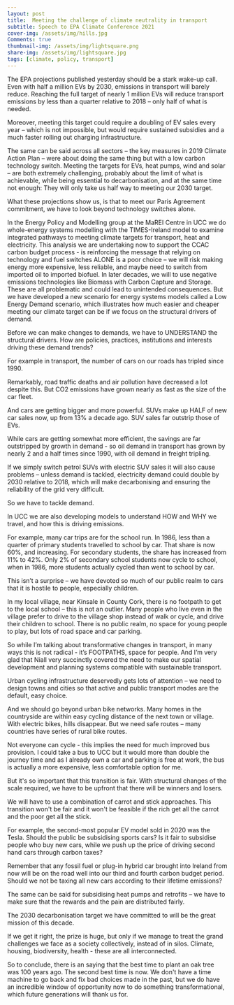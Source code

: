 ```yaml
---
layout: post
title:  Meeting the challenge of climate neutrality in transport
subtitle: Speech to EPA Climate Conference 2021
cover-img: /assets/img/hills.jpg
Comments: true
thumbnail-img: /assets/img/lightsquare.png
share-img: /assets/img/lightsquare.jpg
tags: [climate, policy, transport]
---
```

The EPA projections published yesterday should be a stark wake-up call. Even with half a million EVs by 2030, emissions in transport will barely reduce. Reaching the full target of nearly 1 million EVs will reduce transport emissions by less than a quarter relative to 2018 – only half of what is needed.

Moreover, meeting this target could require a doubling of EV sales every year – which is not impossible, but would require sustained subsidies and a much faster rolling out charging infrastructure.

The same can be said across all sectors – the key measures in 2019 Climate Action Plan – were about doing the same thing but with a low carbon technology switch. Meeting the targets for EVs, heat pumps, wind and solar – are both extremely challenging, probably about the limit of what is achievable, while being essential to decarbonisation, and at the same time not enough: They will only take us half way to meeting our 2030 target.

What these projections show us, is that to meet our Paris Agreement commitment, we have to look beyond technology switches alone.

In the Energy Policy and Modelling group at the MaREI Centre in UCC we do whole-energy systems modelling with the TIMES-Ireland model to examine integrated pathways to meeting climate targets for transport, heat and electricity.
This analysis we are undertaking now to support the CCAC carbon budget process - is reinforcing the message that relying on technology and fuel switches ALONE is a poor choice – we will risk making energy more expensive, less reliable, and maybe need to switch from imported oil to imported biofuel. In later decades, we will to use negative emissions technologies like Biomass with Carbon Capture and Storage. These are all problematic and could lead to unintended consequences.
But we have developed a new scenario for energy systems models called a Low Energy Demand scenario, which illustrates how much easier and cheaper meeting our climate target can be if we focus on the structural drivers of demand.

Before we can make changes to demands, we have to UNDERSTAND the structural drivers. How are policies, practices, institutions and interests driving these demand trends?

For example in transport, the number of cars on our roads has tripled since 1990.

Remarkably, road traffic deaths and air pollution have decreased a lot despite this. But CO2 emissions have grown nearly as fast as the size of the car fleet.

And cars are getting bigger and more powerful. SUVs make up HALF of new car sales now, up from 13% a decade ago. SUV sales far outstrip those of EVs.

While cars are getting somewhat more efficient, the savings are far outstripped by growth in demand - so oil demand in transport has grown by nearly 2 and a half times since 1990, with oil demand in freight tripling.

If we simply switch petrol SUVs with electric SUV sales it will also cause problems – unless demand is tackled, electricity demand could double by 2030 relative to 2018, which will make decarbonising and ensuring the reliability of the grid very difficult.

So we have to tackle demand.

In UCC we are also developing models to understand HOW and WHY we travel, and how this is driving emissions.

For example, many car trips are for the school run.
In 1986, less than a quarter of primary students travelled to school by car. That share is now 60%, and increasing. For secondary students, the share has increased from 11% to 42%. Only 2% of secondary school students now cycle to school, when in 1986, more students actually cycled than went to school by car.

This isn’t a surprise – we have devoted so much of our public realm to cars that it is hostile to people, especially children.

In my local village, near Kinsale in County Cork, there is no footpath to get to the local school – this is not an outlier. Many people who live even in the village prefer to drive to the village shop instead of walk or cycle, and drive their children to school. There is no public realm, no space for young people to play, but lots of road space and car parking.

So while I’m talking about transformative changes in transport, in many ways this is not radical -  it’s FOOTPATHS, space for people. And I’m very glad that Niall very succinctly covered the need to make our spatial development and planning systems compatible with sustainable transport.

Urban cycling infrastructure deservedly gets lots of attention – we need to design towns and cities so that active and public transport modes are the default, easy choice.

And we should go beyond urban bike networks. Many homes in the countryside are within easy cycling distance of the next town or village. With electric bikes, hills disappear. But we need safe routes – many countries have series of rural bike routes.

Not everyone can cycle - this implies the need for much improved bus provision. I could take a bus to UCC but it would more than double the journey time and as I already own a car and parking is free at work, the bus is actually a more expensive, less comfortable option for me.

But it's so important that this transition is fair. With structural changes of the scale required, we have to be upfront that there will be winners and losers.  

We will have to use a combination of carrot and stick approaches. This transition won't be fair and it won't be feasible if the rich get all the carrot and the poor get all the stick.

For example, the second-most popular EV model sold in 2020 was the Tesla. Should the public be subsidising sports cars? Is it fair to subsidise people who buy new cars, while we push up the price of driving second hand cars through carbon taxes?

Remember that any fossil fuel or plug-in hybrid car brought into Ireland from now will be on the road well into our third and fourth carbon budget period. Should we not be taxing all new cars according to their lifetime emissions?

The same can be said for subsidising heat pumps and retrofits – we have to make sure that the rewards and the pain are distributed fairly.


The 2030 decarbonisation target we have committed to will be the great mission of this decade.

If we get it right, the prize is huge, but only if we manage to treat the grand challenges we face as a society collectively, instead of in silos. Climate, housing, biodiversity, health - these are all interconnected.

So to conclude, there is an saying that the best time to plant an oak tree was 100 years ago. The second best time is now. We don't have a time machine to go back and fix bad choices made in the past, but we do have an incredible window of opportunity now to do something transformational, which future generations will thank us for.

